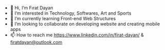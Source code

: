 - 👋 Hi, I’m Fırat Dayan
- 👀 I’m interested in Technology, Softwares, Art and Sports
- 🌱 I’m currently learning Front-end Web Structures
- 💞️ I’m looking to collaborate on developing website and creating mobile apps
- 📫 How to reach me  https://www.linkedin.com/in/firat-dayan/ & firatdayan@outlook.com

